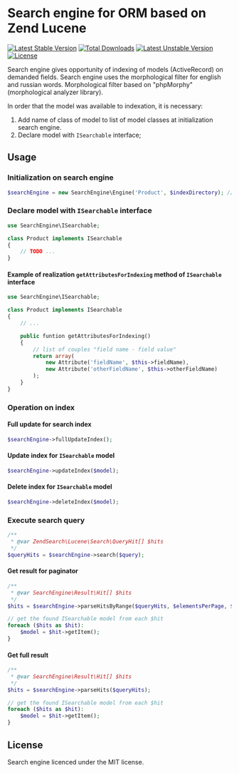 Search engine for ORM based on Zend Lucene
=======

[![Latest Stable Version](https://poser.pugx.org/nqxcode/search-engine/v/stable.png)](https://packagist.org/packages/nqxcode/search-engine)
[![Total Downloads](https://poser.pugx.org/nqxcode/search-engine/downloads.png)](https://packagist.org/packages/nqxcode/search-engine)
[![Latest Unstable Version](https://poser.pugx.org/nqxcode/search-engine/v/unstable.png)](https://packagist.org/packages/nqxcode/search-engine)
[![License](https://poser.pugx.org/nqxcode/search-engine/license.png)](https://packagist.org/packages/nqxcode/search-engine)

Search engine gives opportunity of indexing of models (ActiveRecord) on demanded fields.
Search engine uses the morphological filter for english and russian words.
Morphological filter based on "phpMorphy" (morphological analyzer library).

In order that the model was available to indexation, it is necessary:

1. Add name of class of model to list of model classes at initialization search engine.
2. Declare model with `ISearchable` interface;

## Usage

### Initialization on search engine
```PHP
$searchEngine = new SearchEngine\Engine('Product', $indexDirectory); // $indexDirectory path to index directory
```
### Declare model with `ISearchable` interface

```PHP
use SearchEngine\ISearchable;

class Product implements ISearchable
{
    // TODO ...
}
```

#### Example of realization `getAttributesForIndexing` method of `ISearchable` interface
```PHP
use SearchEngine\ISearchable;

class Product implements ISearchable
{
    // ...

    public funtion getAttributesForIndexing()
    {
        // list of couples "field name - field value"
        return array(
            new Attribute('fieldName', $this->fieldName),
            new Attribute('otherFieldName', $this->otherFieldName)
        );
    }
}
```

### Operation on index

#### Full update for search index
```PHP
$searchEngine->fullUpdateIndex();
```

#### Update index for `ISearchable` model
```PHP
$searchEngine->updateIndex($model);
```

#### Delete index for `ISearchable` model
```PHP
$searchEngine->deleteIndex($model);
```

### Execute search query
```PHP
/**
 * @var ZendSearch\Lucene\Search\QueryHit[] $hits
 */
$queryHits = $searchEngine->search($query);
```

#### Get result for paginator
```PHP
/**
 * @var SearchEngine\Result\Hit[] $hits
 */
$hits = $searchEngine->parseHitsByRange($queryHits, $elementsPerPage, $currentPage);

// get the found ISearchable model from each $hit
foreach ($hits as $hit):
    $model = $hit->getItem();
}
```

#### Get full result
```PHP
/**
 * @var SearchEngine\Result\Hit[] $hits
 */
$hits = $searchEngine->parseHits($queryHits);

// get the found ISearchable model from each $hit
foreach ($hits as $hit):
    $model = $hit->getItem();
}
```

## License
Search engine licenced under the MIT license.